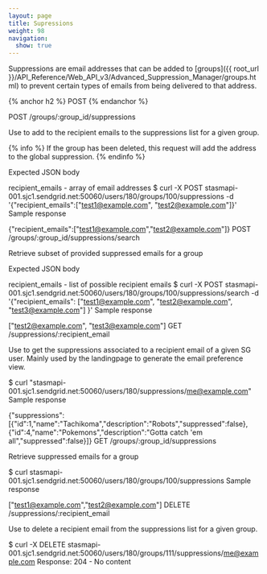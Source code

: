 ```yaml
---
layout: page
title: Supressions
weight: 98
navigation:
  show: true
---
```


Suppressions are email addresses that can be added to [groups]({{ root_url }}/API_Reference/Web_API_v3/Advanced_Suppression_Manager/groups.html) to prevent certain types of emails from being delivered to that address.

{% anchor h2 %}
POST
{% endanchor %}

POST /groups/:group_id/suppressions

Use to add to the recipient emails to the suppressions list for a given group.

{% info %}
If the group has been deleted, this request will add the address to the global suppression.
{% endinfo %}

Expected JSON body

recipient_emails - array of email addresses
$ curl -X POST stasmapi-001.sjc1.sendgrid.net:50060/users/180/groups/100/suppressions -d '{"recipient_emails":["test1@example.com", "test2@example.com"]}'
Sample response

{"recipient_emails":["test1@example.com","test2@example.com"]}
POST /groups/:group_id/suppressions/search

Retrieve subset of provided suppressed emails for a group

Expected JSON body

recipient_emails - list of possible recipient emails
$ curl -X POST stasmapi-001.sjc1.sendgrid.net:50060/users/180/groups/100/suppressions/search -d '{"recipient_emails": ["test1@example.com", "test2@example.com", "test3@example.com"] }'
Sample response

["test2@example.com", "test3@example.com"]
GET /suppressions/:recipient_email

Use to get the suppressions associated to a recipient email of a given SG user. Mainly used by the landingpage to generate the email preference view.

$ curl "stasmapi-001.sjc1.sendgrid.net:50060/users/180/suppressions/me@example.com"
Sample response

{"suppressions":[{"id":1,"name":"Tachikoma","description":"Robots","suppressed":false},{"id":4,"name":"Pokemons","description":"Gotta catch 'em all","suppressed":false}]}
GET /groups/:group_id/suppressions

Retrieve suppressed emails for a group

$ curl stasmapi-001.sjc1.sendgrid.net:50060/users/180/groups/100/suppressions
Sample response

["test1@example.com","test2@example.com"]
DELETE /suppressions/:recipient_email

Use to delete a recipient email from the suppressions list for a given group.

$ curl -X DELETE stasmapi-001.sjc1.sendgrid.net:50060/users/180/groups/111/suppressions/me@example.com
Response: 204 - No content
